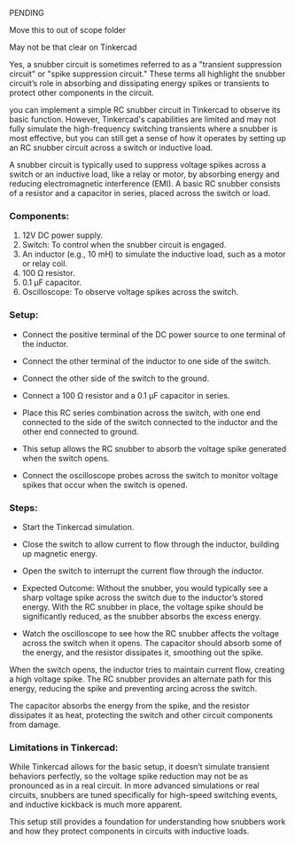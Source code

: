 
PENDING

Move this to out of scope folder

May not be that clear on Tinkercad

Yes, a snubber circuit is sometimes referred to as a "transient suppression circuit" or "spike suppression circuit." These terms all highlight the snubber circuit’s role in absorbing and dissipating energy spikes or transients to protect other components in the circuit.

you can implement a simple RC snubber circuit in Tinkercad to observe its basic function. However, Tinkercad's capabilities are limited and may not fully simulate the high-frequency switching transients where a snubber is most effective, but you can still get a sense of how it operates by setting up an RC snubber circuit across a switch or inductive load.

A snubber circuit is typically used to suppress voltage spikes across a switch or an inductive load, like a relay or motor, by absorbing energy and reducing electromagnetic interference (EMI). A basic RC snubber consists of a resistor and a capacitor in series, placed across the switch or load.

### Components:

1. 12V DC power supply.
2. Switch: To control when the snubber circuit is engaged.
3. An inductor (e.g., 10 mH) to simulate the inductive load, such as a motor or relay coil.
4. 100 Ω resistor.
5.  0.1 µF capacitor.
6. Oscilloscope: To observe voltage spikes across the switch.

### Setup:

   - Connect the positive terminal of the DC power source to one terminal of the inductor.
   - Connect the other terminal of the inductor to one side of the switch.
   - Connect the other side of the switch to the ground.

   - Connect a 100 Ω resistor and a 0.1 µF capacitor in series.
   - Place this RC series combination across the switch, with one end connected to the side of the switch connected to the inductor and the other end connected to ground.
   - This setup allows the RC snubber to absorb the voltage spike generated when the switch opens.

   - Connect the oscilloscope probes across the switch to monitor voltage spikes that occur when the switch is opened.

### Steps:

   - Start the Tinkercad simulation.
   - Close the switch to allow current to flow through the inductor, building up magnetic energy.

   - Open the switch to interrupt the current flow through the inductor.
   - Expected Outcome: Without the snubber, you would typically see a sharp voltage spike across the switch due to the inductor’s stored energy. With the RC snubber in place, the voltage spike should be significantly reduced, as the snubber absorbs the excess energy.

   - Watch the oscilloscope to see how the RC snubber affects the voltage across the switch when it opens. The capacitor should absorb some of the energy, and the resistor dissipates it, smoothing out the spike.

When the switch opens, the inductor tries to maintain current flow, creating a high voltage spike. The RC snubber provides an alternate path for this energy, reducing the spike and preventing arcing across the switch.

The capacitor absorbs the energy from the spike, and the resistor dissipates it as heat, protecting the switch and other circuit components from damage.

### Limitations in Tinkercad:

While Tinkercad allows for the basic setup, it doesn’t simulate transient behaviors perfectly, so the voltage spike reduction may not be as pronounced as in a real circuit. In more advanced simulations or real circuits, snubbers are tuned specifically for high-speed switching events, and inductive kickback is much more apparent.

This setup still provides a foundation for understanding how snubbers work and how they protect components in circuits with inductive loads.

